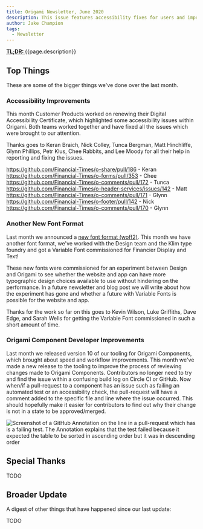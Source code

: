 ```yaml
---
title: Origami Newsletter, June 2020
description: This issue features accessibility fixes for users and improvements for developers.
author: Jake Champion
tags:
  - Newsletter
---
```


<abbr title="Too long; didn't read">
	<strong>
	TL;DR:
	</strong>
</abbr> {{page.description}}

## Top Things

These are some of the bigger things we've done over the last month.

### Accessibility Improvements

This month Customer Products worked on renewing their Digital Accessibility Certificate, which highlighted some accessibility issues within Origami. Both teams worked together and have fixed all the issues which were brought to our attention.

Thanks goes to Keran Braich, Nick Colley, Tunca Bergman, Matt Hinchliffe, Glynn Phillips, Petr Klus, Chee Rabbits, and Lee Moody for all their help in reporting and fixing the issues.

https://github.com/Financial-Times/o-share/pull/186 - Keran
https://github.com/Financial-Times/o-forms/pull/353 - Chee
https://github.com/Financial-Times/o-comments/pull/172 - Tunca
https://github.com/Financial-Times/o-header-services/issues/142 - Matt
https://github.com/Financial-Times/o-comments/pull/171 - Glynn
https://github.com/Financial-Times/o-footer/pull/142 - Nick
https://github.com/Financial-Times/o-comments/pull/170 - Glynn

### Another New Font Format

Last month we announced a [new font format (woff2)](https://origami.ft.com/blog/2020/06/01/newsletter/#a-new-font-format). This month we have another font format, we've worked with the Design team and the Klim type foundry and got a Variable Font commissioned for Financier Display and Text!

These new fonts were commissioned for an experiment between Design and Origami to see whether the website and app can have more typographic design choices available to use without hindering on the performance. In a future newsletter and blog post we will write about how the experiment has gone and whether a future with Variable Fonts is possible for the website and app.

Thanks for the work so far on this goes to Kevin Wilson, Luke Griffiths, Dave Edge, and Sarah Wells for getting the Variable Font commissioned in such a short amount of time.

### Origami Component Developer Improvements

Last month we released version 10 of our tooling for Origami Components, which brought about speed and workflow improvements. This month we've made a new release to the tooling to improve the process of reviewing changes made to Origami Components. Contributors no longer need to try and find the issue within a confusing build log on Circle CI or GitHub. Now when/if a pull-request to a component has an issue such as failing an automated test or an accessibility check, the pull-request will have a comment added to the specific file and line where the issue occurred. This should hopefully make it easier for contributors to find out why their change is not in a state to be approved/merged.

<image src="https://user-images.githubusercontent.com/1569131/86256449-3f5e3c00-bbb0-11ea-9b53-4d09c4b4802e.png" alt="Screenshot of a GitHub Annotation on the line in a pull-request which has is a failing test. The Annotation explains that the test failed because it expected the table to be sorted in ascending order but it was in descending order" />

## Special Thanks

TODO

## Broader Update

A digest of other things that have happened since our last update:

TODO

